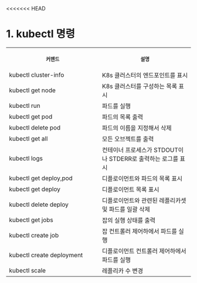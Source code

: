 <<<<<<< HEAD
# 1. kubectl 명령

<table>
<tr>
<th align="center">
<img width="441" height="1">
<p> 
<small>
커맨드 
</small>
</p>
</th>
<th align="center">
<img width="441" height="1">
<p> 
<small>
설명
</small>
</p>
</th>
</tr>
<tr>
<td>
<!-- REMOVE THE BACKSLASHES -->
kubectl cluster-info
</td>
<td>
<!-- REMOVE THE BACKSLASHES -->
K8s 클러스터의 엔드포인트를 표시
</td>
</tr>
<tr>
<td>
<!-- REMOVE THE BACKSLASHES -->
kubectl get node
</td>
<td>
K8s 클러스터를 구성하는 목록 표시
</td>
</tr>
<tr>
<td>
<!-- REMOVE THE BACKSLASHES -->
kubectl run
</td>
<td>
파드를 실행
</td>
</tr>
<tr>
<td>
<!-- REMOVE THE BACKSLASHES -->
kubectl get pod
</td>
<td>
파드의 목록 출력
</td>
</tr>
<tr>
<td>
<!-- REMOVE THE BACKSLASHES -->
kubectl delete pod 
</td>
<td>
파드의 이름을 지정해서 삭제
</td>
</tr>
<tr>
<td>
<!-- REMOVE THE BACKSLASHES -->
kubectl get all
</td>
<td>
모든 오브젝트를 출력
</td>
</tr>
<tr>
<td>
<!-- REMOVE THE BACKSLASHES -->
kubectl logs
</td>
<td>
컨테이너 프로세스가 STDOUT이나 STDERR로 출력하는 로그를 표시
</td>
</tr>
<tr>
<td>
<!-- REMOVE THE BACKSLASHES -->
kubectl get deploy,pod
</td>
<td>
디플로이먼트와 파드의 목록 표시
</td>
</tr>
<tr>
<td>
<!-- REMOVE THE BACKSLASHES -->
kubectl get deploy
</td>
<td>
디플로이먼트 목록 표시
</td>
</tr>
<tr>
<td>
<!-- REMOVE THE BACKSLASHES -->
kubectl delete deploy
</td>
<td>
디플로이먼트와 관련된 레플리카셋 및 파드를 일괄 삭제
</td>
</tr>
<tr>
<td>
<!-- REMOVE THE BACKSLASHES -->
kubectl get jobs
</td>
<td>
잡의 실행 상태를 출력
</td>
</tr>
<tr>
<td>
<!-- REMOVE THE BACKSLASHES -->
kubectl create job
</td>
<td>
잡 컨트롤러 제어하에서 파드를 실행
</td>
</tr>
<tr>
<td>
<!-- REMOVE THE BACKSLASHES -->
kubectl create deployment
</td>
<td>
디플로이먼트 컨트롤러 제어하에서 파드를 실행
</td>
</tr>
<tr>
<td>
<!-- REMOVE THE BACKSLASHES -->
kubectl scale
</td>
<td>
레플리카 수 변경
</td>
</tr>
</table>